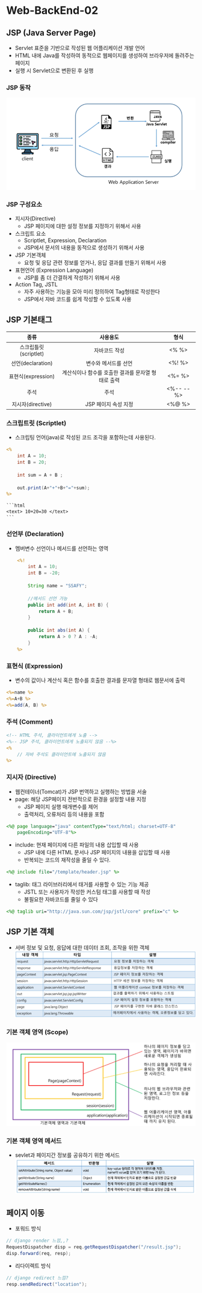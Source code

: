 # Web-BackEnd-02
## JSP (Java Server Page)
- Servlet 표준을 기반으로 작성된 웹 어플리케이션 개발 언어
- HTML 내에 Java를 작성하여 동적으로 웹페이지를 생성하여 브라우저에 돌려주는 페이지
- 실행 시 Servlet으로 변환된 후 실행

### JSP 동작
![JSP_active](JSP_active.png)

### JSP 구성요소
- 지시자(Directive)
    - JSP 페이지에 대한 설정 정보를 지정하기 위해서 사용
- 스크립트 요소
    - Scriptlet, Expression, Declaration
    - JSP에서 문서의 내용을 동적으로 생성하기 위해서 사용
- JSP 기본객체
    - 요청 및 응답 관련 정보를 얻거나, 응답 결과를 만들기 위해서 사용
- 표현언어 (Expression Language)
    - JSP를 좀 더 간결하게 작성하기 위해서 사용
- Action Tag, JSTL
    - 자주 사용하는 기능을 모아 미리 정의하여 Tag형태로 작성한다
    - JSP에서 자바 코드를 쉽게 작성할 수 있도록 사용

## JSP 기본태그
|종류|사용용도|형식|
|:--:|:--:|:--:|
|스크립틀릿(scriptlet)|자바코드 작성|<% %>|
|선언(declaration)|변수와 메서드를 선언|<%! %>|
|표현식(expression)|계산식이나 함수를 호출한 결과를 문자열 형태로 출력|<%= %>|
|주석|주석|<%-- --%>|
|지시자(directive)|JSP 페이지 속성 지정|<%@ %>|

### 스크립트릿 (Scriptlet)
- 스크립팅 언어(java)로 작성된 코드 조각을 포함하는데 사용된다.
```jsp
<%
    int A = 10;
    int B = 20;
    
    int sum = A + B ;
    
    out.print(A+"+"+B+"="+sum);
%>
```
    ```html
    <text> 10+20=30 </text>
    ```

### 선언부 (Declaration)
- 멤버변수 선언이나 메서드를 선언하는 영역
```jsp
	<%! 
		int A = 10;
		int B = -20;
		
		String name = "SSAFY";
		
		//메서드 선언 가능
		public int add(int A, int B) {
			return A + B;
		}
		
		public int abs(int A) {
			return A > 0 ? A : -A;
		}
	%>
```

### 표현식 (Expression)
- 변수의 값이나 계산식 혹은 함수를 호출한 결과를 문자열 형태로 웹문서에 출력
```jsp
<%=name %>
<%=A+B %>
<%=add(A, B) %>
```

### 주석 (Comment)
```jsp
<!-- HTML 주석, 클라이언트에게 노출 -->
<%-- JSP 주석, 클라이언트에게 노출되지 않음 --%>
<% 
    // 자바 주석도 클라이언트에 노출되지 않음 
%>
```

### 지시자 (Directive)
- 웹컨테이너(Tomcat)가 JSP 번역하고 실행하는 방법을 서술
- page: 해당 JSP페이지 전반적으로 환경을 설정할 내용 지정
    - JSP 페이지 실행 매개변수를 제어
    - 출력처리, 오류처리 등의 내용을 포함
```jsp
<%@ page language="java" contentType="text/html; charset=UTF-8"
    pageEncoding="UTF-8"%>
```
- include: 현재 페이지에 다른 파일의 내용 삽입할 때 사용
    - JSP 내에 다른 HTML 문서나 JSP 페이지의 내용을 삽입할 때 사용
    - 반복되는 코드의 재작성을 줄일 수 있다.
```jsp
<%@ include file="/template/header.jsp" %>
```
- taglib: 태그 라이브러리에서 태거를 사용할 수 있는 기능 제공
    - JSTL 또는 사용자가 작성한 커스텀 태그를 사용할 때 작성
    - 불필요한 자바코드를 줄일 수 있다
```jsp
<%@ taglib uri="http://java.sun.com/jsp/jstl/core" prefix="c" %>
```

## JSP 기본 객체
- 서버 정보 및 요청, 응답에 대한 데이터 조회, 조작을 위한 객체
![JSP 기본객체](jsp_object.png)

### 기본 객체 영역 (Scope)
![JSP 기본객체영역](jsp_scope.png)

### 기본 객체 영역 메서드
- sevlet과 페이지간 정보를 공유하기 위한 메서드
![JSP 기본객체영역 메서드](jsp_method.png)

## 페이지 이동
- 포워드 방식
```java
// django render 느낌,,?
RequestDispatcher disp = req.getRequestDispatcher("/result.jsp");
disp.forward(req, resp);
```
- 리다이렉트 방식
```java
// django redirect 느낌?
resp.sendRedirect("location");
```